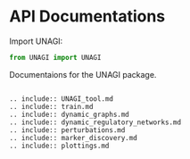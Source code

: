 # API Documentations

Import UNAGI:

```python
from UNAGI import UNAGI
```

Documentaions for the UNAGI package.

```{eval-rst}

.. include:: UNAGI_tool.md
.. include:: train.md
.. include:: dynamic_graphs.md
.. include:: dynamic_regulatory_networks.md
.. include:: perturbations.md
.. include:: marker_discovery.md
.. include:: plottings.md
```